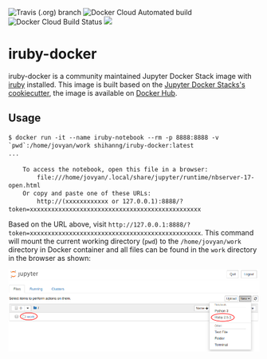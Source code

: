 ![Travis (.org) branch](https://img.shields.io/travis/shihanng/iruby-docker/master.svg?style=popout)
![Docker Cloud Automated build](https://img.shields.io/docker/cloud/automated/shihanng/iruby-docker.svg?style=popout)
![Docker Cloud Build Status](https://img.shields.io/docker/cloud/build/shihanng/iruby-docker.svg?style=popout)
[![](https://images.microbadger.com/badges/version/shihanng/iruby-docker.svg)](https://microbadger.com/images/shihanng/iruby-docker "Get your own version badge on microbadger.com")

# iruby-docker

iruby-docker is a community maintained Jupyter Docker Stack image
with [iruby](https://github.com/SciRuby/iruby) installed.
This image is built based on the [Jupyter Docker Stacks's cookiecutter](https://jupyter-docker-stacks.readthedocs.io/en/latest/contributing/stacks.html),
the image is available on [Docker Hub](https://hub.docker.com/r/shihanng/iruby-docker).

## Usage

```
$ docker run -it --name iruby-notebook --rm -p 8888:8888 -v `pwd`:/home/jovyan/work shihanng/iruby-docker:latest
...

    To access the notebook, open this file in a browser:
        file:///home/jovyan/.local/share/jupyter/runtime/nbserver-17-open.html
    Or copy and paste one of these URLs:
        http://(xxxxxxxxxxxx or 127.0.0.1):8888/?token=xxxxxxxxxxxxxxxxxxxxxxxxxxxxxxxxxxxxxxxxxxxxxxxx
```

Based on the URL above, visit `http://127.0.0.1:8888/?token=xxxxxxxxxxxxxxxxxxxxxxxxxxxxxxxxxxxxxxxxxxxxxxxx`.
This command will mount the current working directory (`pwd`)
to the `/home/jovyan/work` directory in Docker container
and all files can be found in the `work` directory in the browser as shown:

![Jupyter Notebook](/screenshots/notebook.png)
